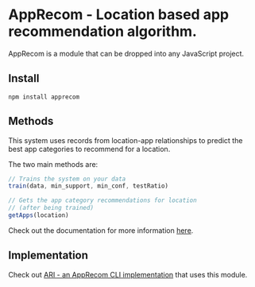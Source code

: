 # AppRecom - Location based app recommendation algorithm.

AppRecom is a module that can be dropped into any JavaScript project.

## Install

`npm install apprecom`

## Methods

This system uses records from location-app relationships to predict the best app categories to recommend for a location.

The two main methods are:

```javascript
// Trains the system on your data
train(data, min_support, min_conf, testRatio)

// Gets the app category recommendations for location
// (after being trained)
getApps(location)
```

Check out the documentation for more information [here](http://patrickeddy.github.io/apprecom/AppRecom.html).

## Implementation

Check out [ARI - an AppRecom CLI implementation](https://github.com/patrickeddy/ari) that uses this module.
